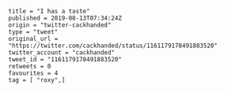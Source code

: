 ```
title = "I has a taste"
published = 2019-08-13T07:34:24Z
origin = "twitter-cackhanded"
type = "tweet"
original_url = "https://twitter.com/cackhanded/status/1161179178491883520"
twitter_account = "cackhanded"
tweet_id = "1161179178491883520"
retweets = 0
favourites = 4
tag = [ "roxy",]
```

<p class='image'><img src='https://mnf.m17s.net/2019/08/13/EB1WS-eXYAEhsoN.jpg' alt=''></p>

